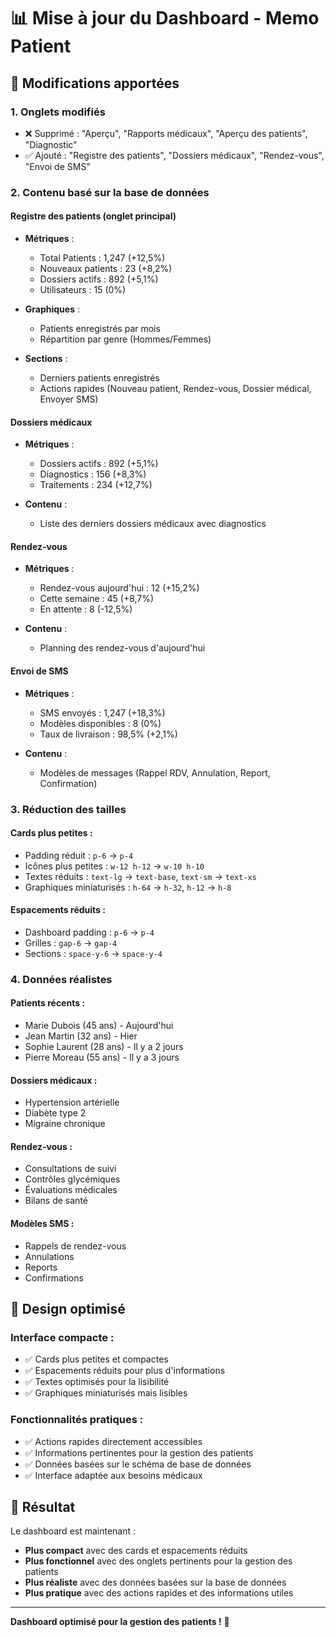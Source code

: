 # 📊 Mise à jour du Dashboard - Memo Patient

## 🎯 Modifications apportées

### 1. **Onglets modifiés**
- ❌ Supprimé : "Aperçu", "Rapports médicaux", "Aperçu des patients", "Diagnostic"
- ✅ Ajouté : "Registre des patients", "Dossiers médicaux", "Rendez-vous", "Envoi de SMS"

### 2. **Contenu basé sur la base de données**

#### **Registre des patients** (onglet principal)
- **Métriques** :
  - Total Patients : 1,247 (+12,5%)
  - Nouveaux patients : 23 (+8,2%)
  - Dossiers actifs : 892 (+5,1%)
  - Utilisateurs : 15 (0%)

- **Graphiques** :
  - Patients enregistrés par mois
  - Répartition par genre (Hommes/Femmes)

- **Sections** :
  - Derniers patients enregistrés
  - Actions rapides (Nouveau patient, Rendez-vous, Dossier médical, Envoyer SMS)

#### **Dossiers médicaux**
- **Métriques** :
  - Dossiers actifs : 892 (+5,1%)
  - Diagnostics : 156 (+8,3%)
  - Traitements : 234 (+12,7%)

- **Contenu** :
  - Liste des derniers dossiers médicaux avec diagnostics

#### **Rendez-vous**
- **Métriques** :
  - Rendez-vous aujourd'hui : 12 (+15,2%)
  - Cette semaine : 45 (+8,7%)
  - En attente : 8 (-12,5%)

- **Contenu** :
  - Planning des rendez-vous d'aujourd'hui

#### **Envoi de SMS**
- **Métriques** :
  - SMS envoyés : 1,247 (+18,3%)
  - Modèles disponibles : 8 (0%)
  - Taux de livraison : 98,5% (+2,1%)

- **Contenu** :
  - Modèles de messages (Rappel RDV, Annulation, Report, Confirmation)

### 3. **Réduction des tailles**

#### **Cards plus petites** :
- Padding réduit : `p-6` → `p-4`
- Icônes plus petites : `w-12 h-12` → `w-10 h-10`
- Textes réduits : `text-lg` → `text-base`, `text-sm` → `text-xs`
- Graphiques miniaturisés : `h-64` → `h-32`, `h-12` → `h-8`

#### **Espacements réduits** :
- Dashboard padding : `p-6` → `p-4`
- Grilles : `gap-6` → `gap-4`
- Sections : `space-y-6` → `space-y-4`

### 4. **Données réalistes**

#### **Patients récents** :
- Marie Dubois (45 ans) - Aujourd'hui
- Jean Martin (32 ans) - Hier
- Sophie Laurent (28 ans) - Il y a 2 jours
- Pierre Moreau (55 ans) - Il y a 3 jours

#### **Dossiers médicaux** :
- Hypertension artérielle
- Diabète type 2
- Migraine chronique

#### **Rendez-vous** :
- Consultations de suivi
- Contrôles glycémiques
- Évaluations médicales
- Bilans de santé

#### **Modèles SMS** :
- Rappels de rendez-vous
- Annulations
- Reports
- Confirmations

## 🎨 Design optimisé

### **Interface compacte** :
- ✅ Cards plus petites et compactes
- ✅ Espacements réduits pour plus d'informations
- ✅ Textes optimisés pour la lisibilité
- ✅ Graphiques miniaturisés mais lisibles

### **Fonctionnalités pratiques** :
- ✅ Actions rapides directement accessibles
- ✅ Informations pertinentes pour la gestion des patients
- ✅ Données basées sur le schéma de base de données
- ✅ Interface adaptée aux besoins médicaux

## 🚀 Résultat

Le dashboard est maintenant :
- **Plus compact** avec des cards et espacements réduits
- **Plus fonctionnel** avec des onglets pertinents pour la gestion des patients
- **Plus réaliste** avec des données basées sur la base de données
- **Plus pratique** avec des actions rapides et des informations utiles

---

**Dashboard optimisé pour la gestion des patients !** 🏥
